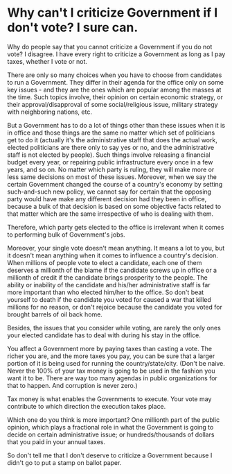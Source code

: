 Why can't I criticize Government if I don't vote? I sure can.
===
Why do people say that you cannot criticize a Government if you do not vote? I disagree. I have every right to criticize a Government as long as I pay taxes, whether I vote or not.  
  
There are only so many choices when you have to choose from candidates to run a Government. They differ in their agenda for the office only on some key issues - and they are the ones which are popular among the masses at the time. Such topics involve, their opinion on certain economic strategy, or their approval/disapproval of some social/religious issue, military strategy with neighboring nations, etc.  
  
But a Government has to do a lot of things other than these issues when it is in office and those things are the same no matter which set of politicians get to do it (actually it's the administrative staff that does the actual work, elected politicians are there only to say yes or no, and the administrative staff is not elected by people). Such things involve releasing a financial budget every year, or repairing public infrastructure every once in a few years, and so on. No matter which party is ruling, they will make more or less same decisions on most of these issues. Moreover, when we say the certain Government changed the course of a country's economy by setting such-and-such new policy, we cannot say for certain that the opposing party would have make any different decision had they been in office, because a bulk of that decision is based on some objective facts related to that matter which are the same irrespective of who is dealing with them.  
  
Therefore, which party gets elected to the office is irrelevant when it comes to performing bulk of Government's jobs.  
  
Moreover, your single vote doesn't mean anything. It means a lot to you, but it doesn't mean anything when it comes to influence a country's decision. When millions of people vote to elect a candidate, each one of them deserves a millionth of the blame if the candidate screws up in office or a millionth of credit if the candidate brings prosperity to the people. The ability or inability of the candidate and his/her administrative staff is far more important than who elected him/her to the office. So don't beat yourself to death if the candidate you voted for caused a war that killed millions for no reason, or don't rejoice because the candidate you voted for brought barrels of oil back home.  
  
Besides, the issues that you consider while voting, are rarely the only ones your elected candidate has to deal with during his stay in the office.  
  
You affect a Government more by paying taxes than casting a vote. The richer you are, and the more taxes you pay, you can be sure that a larger portion of it is being used for running the country/state/city. (Don't be naive. Never the 100% of your tax money is going to be used in the fashion you want it to be. There are way too many agendas in public organizations for that to happen. And corruption is never zero.)  
  
Tax money is what enables the Governments to execute. Your vote may contribute to which direction the execution takes place.  
  
Which one do you think is more important? One millionth part of the public opinion, which plays a fractional role in what the Government is going to decide on certain administrative issue; or hundreds/thousands of dollars that you paid in your annual taxes.  
  
So don't tell me that I don't deserve to criticize a Government because I didn't go to put a stamp on ballot paper.

